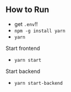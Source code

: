 
## How to Run
- get `.env`!!
- `npm -g install yarn`
- `yarn`

Start frontend
- `yarn start`

Start backend
- `yarn start-backend`